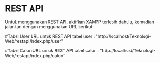 # REST API

Untuk menggunakan REST API, aktifkan XAMPP terlebih dahulu, kemudian jalankan dengan menggunakan URL berikut:

#Tabel User
URL untuk REST API tabel user 	: "http://localhost/Teknologi-Web/restapi/index.php/user"

#Tabel Calon
URL untuk REST API tabel calon 	: "http://localhost/Teknologi-Web/restapi/index.php/calon"